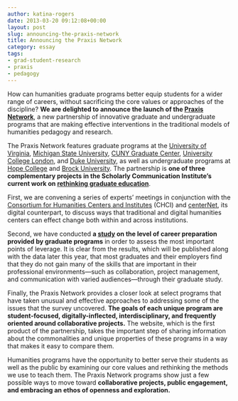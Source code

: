 ```yaml
---
author: katina-rogers
date: 2013-03-20 09:12:08+00:00
layout: post
slug: announcing-the-praxis-network
title: Announcing the Praxis Network
category: essay
tags:
- grad-student-research
- praxis
- pedagogy
---
```


How can humanities graduate programs better equip students for a wider range of careers, without sacrificing the core values or approaches of the discipline? **We are delighted to announce the launch of the [Praxis Network](http://praxis-network.org/)**, a new partnership of innovative graduate and undergraduate programs that are making effective interventions in the traditional models of humanities pedagogy and research.

The Praxis Network features graduate programs at the [University of Virginia](https://praxis.scholarslab.org/), [Michigan State University](http://chi.anthropology.msu.edu/), [CUNY Graduate Center](http://digitalfellows.commons.gc.cuny.edu/), [University College London](http://www.ucl.ac.uk/dh/courses/mamsc), and [Duke University](http://www.fhi.duke.edu/labs/phd), as well as undergraduate programs at [Hope College](http://www.hope.edu/academic/mellon/) and [Brock University](http://www.brocku.ca/humanities/departments-and-centres/interactive-arts-and-science). The partnership is **one of three complementary projects in the Scholarly Communication Institute’s current work on [rethinking graduate education](http://uvasci.org/current-work/graduate-education/)**.

First, we are convening a series of experts’ meetings in conjunction with the [Consortium for Humanities Centers and Institutes](http://chcinetwork.org/) (CHCI) and [centerNet](http://digitalhumanities.org/centernet/), its digital counterpart, to discuss ways that traditional and digital humanities centers can effect change both within and across institutions.

Second, we have conducted **a [study](http://mediacommons.futureofthebook.org/alt-ac/who-we-are) on the level of career preparation provided by graduate programs** in order to assess the most important points of leverage. It is clear from the results, which will be published along with the data later this year, that most graduates and their employers find that they do not gain many of the skills that are important in their professional environments&mdash;such as collaboration, project management, and communication with varied audiences&mdash;through their graduate study.  

Finally, the Praxis Network provides a closer look at select programs that have taken unusual and effective approaches to addressing some of the issues that the survey uncovered. **The goals of each unique program are student-focused, digitally-inflected, interdisciplinary, and frequently oriented around collaborative projects.** The website, which is the first product of the partnership, takes the important step of sharing information about the commonalities and unique properties of these programs in a way that makes it easy to compare them.

Humanities programs have the opportunity to better serve their students as well as the public by examining our core values and rethinking the methods we use to teach them. The Praxis Network programs show just a few possible ways to move toward **collaborative projects, public engagement, and embracing an ethos of openness and exploration.**
